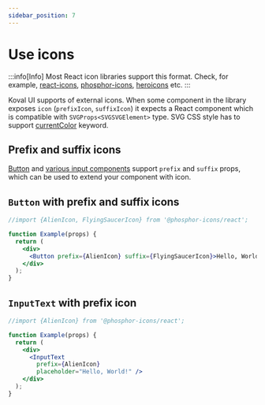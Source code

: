 ```yaml
---
sidebar_position: 7
---
```


# Use icons

:::info[Info]
Most React icon libraries support this format. Check, for example,
[react-icons](https://www.npmjs.com/package/react-icons),
[phosphor-icons](https://github.com/phosphor-icons/react),
[heroicons](https://heroicons.com/) etc.
:::

Koval UI supports of external icons. When some component in the library exposes `icon` (`prefixIcon`, `suffixIcon`) it expects a React component which is compatible with `SVGProps<SVGSVGElement>` type. SVG CSS style has to support [currentColor](https://developer.mozilla.org/en-US/docs/Web/CSS/color_value#currentcolor_keyword) keyword.

## Prefix and suffix icons

[Button](https://morewings.github.io/koval-ui/?path=/docs/components-button--docs) and [various input components](https://koval.support/inputs/inputs) support `prefix` and `suffix` props, which can be used to extend your component with icon.

## `Button` with prefix and suffix icons

```jsx live
//import {AlienIcon, FlyingSaucerIcon} from '@phosphor-icons/react';

function Example(props) {
  return (
    <div>
      <Button prefix={AlienIcon} suffix={FlyingSaucerIcon}>Hello, World!</Button>
    </div>
  );
}
```

## `InputText` with prefix icon

```jsx live
//import {AlienIcon} from '@phosphor-icons/react';

function Example(props) {
  return (
    <div>
      <InputText
        prefix={AlienIcon}
        placeholder="Hello, World!" />
    </div>
  );
}
```
